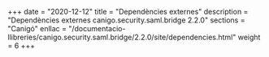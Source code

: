 +++
date        = "2020-12-12"
title       = "Dependències externes"
description = "Dependències externes canigo.security.saml.bridge 2.2.0"
sections    = "Canigó"
enllac		= "/documentacio-llibreries/canigo.security.saml.bridge/2.2.0/site/dependencies.html"
weight		= 6
+++
